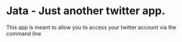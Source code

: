# Jata - Just another twitter app.

This app is meant to allow you to access your twitter account via the command line